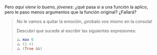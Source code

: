 Pero _aquí viene lo bueno, jóvenes_: ¿qué pasa si a una función la aplico, pero le paso menos argumentos que la función original? ¿Fallará?

> No le vamos a quitar la emoción, ¡probalo vos mismo en la consola! 
>
> Descubrí que sucede al escribir las siguientes expresiones:
>
> ```haskell
> ム max 6
> ム (1 +)
> ム (True &&)
> ```